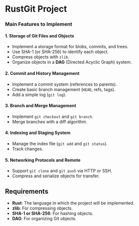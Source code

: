 # RustGit Project

### Main Features to Implement

#### 1. Storage of Git Files and Objects
- Implement a storage format for blobs, commits, and trees.
- Use SHA-1 (or SHA-256) to identify each object.
- Compress objects with `zlib`.
- Organize objects in a **DAG** (Directed Acyclic Graph) system.

#### 2. Commit and History Management
- Implement a commit system (references to parents).
- Create basic branch management (`HEAD`, refs, tags).
- Add a simple log (`git log`).

#### 3. Branch and Merge Management
- Implement `git checkout` and `git branch`.
- Merge branches with a diff algorithm.

#### 4. Indexing and Staging System
- Manage the index file (`git add` and `git status`).
- Track changes.

#### 5. Networking Protocols and Remote
- Support `git clone` and `git push` via HTTP or SSH.
- Compress and serialize objects for transfer.

## Requirements

- **Rust**: The language in which the project will be implemented.
- **zlib**: For compressing objects.
- **SHA-1 or SHA-256**: For hashing objects.
- **DAG**: For organizing Git objects.
